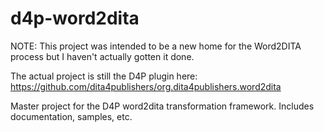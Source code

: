 d4p-word2dita
=============

NOTE: This project was intended to be a new home for the Word2DITA process but I haven't actually gotten it done.

The actual project is still the D4P plugin here: https://github.com/dita4publishers/org.dita4publishers.word2dita

Master project for the D4P word2dita transformation framework. Includes documentation, samples, etc.
